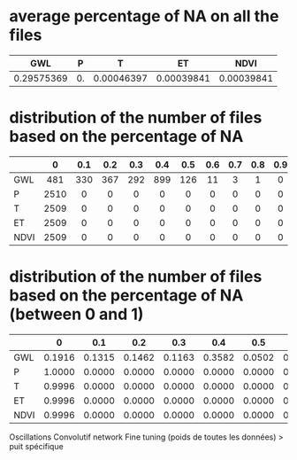 # average percentage of NA on all the files


|    GWL     |   P   |     T      |     ET     |    NDVI    |
| :--------: | :---: | :--------: | :--------: | :--------: |
| 0.29575369 |  0.   | 0.00046397 | 0.00039841 | 0.00039841 |

# distribution of the number of files based on the percentage of NA
|      |   0   |  0.1  |  0.2  |  0.3  |  0.4  |  0.5  |  0.6  |  0.7  |  0.8  |  0.9  |   1   |
| :--- | :---: | :---: | :---: | :---: | :---: | :---: | :---: | :---: | :---: | :---: | :---: |
| GWL  |  481  |  330  |  367  |  292  |  899  |  126  |  11   |   3   |   1   |   0   |   0   |
| P    | 2510  |   0   |   0   |   0   |   0   |   0   |   0   |   0   |   0   |   0   |   0   |
| T    | 2509  |   0   |   0   |   0   |   0   |   0   |   0   |   0   |   0   |   0   |   1   |
| ET   | 2509  |   0   |   0   |   0   |   0   |   0   |   0   |   0   |   0   |   0   |   1   |
| NDVI | 2509  |   0   |   0   |   0   |   0   |   0   |   0   |   0   |   0   |   0   |   1   |

# distribution of the number of files based on the percentage of NA (between 0 and 1)

|      |   0    |  0.1   |  0.2   |  0.3   |  0.4   |  0.5   |  0.6   |  0.7   |  0.8   |  0.9   |   1    |
| :--- | :----: | :----: | :----: | :----: | :----: | :----: | :----: | :----: | :----: | :----: | :----: |
| GWL  | 0.1916 | 0.1315 | 0.1462 | 0.1163 | 0.3582 | 0.0502 | 0.0044 | 0.0012 | 0.0004 | 0.0000 | 0.0000 |
| P    | 1.0000 | 0.0000 | 0.0000 | 0.0000 | 0.0000 | 0.0000 | 0.0000 | 0.0000 | 0.0000 | 0.0000 | 0.0000 |
| T    | 0.9996 | 0.0000 | 0.0000 | 0.0000 | 0.0000 | 0.0000 | 0.0000 | 0.0000 | 0.0000 | 0.0000 | 0.0004 |
| ET   | 0.9996 | 0.0000 | 0.0000 | 0.0000 | 0.0000 | 0.0000 | 0.0000 | 0.0000 | 0.0000 | 0.0000 | 0.0004 |
| NDVI | 0.9996 | 0.0000 | 0.0000 | 0.0000 | 0.0000 | 0.0000 | 0.0000 | 0.0000 | 0.0000 | 0.0000 | 0.0004 |

Oscillations
Convolutif network
Fine tuning (poids de toutes les données) > puit spécifique